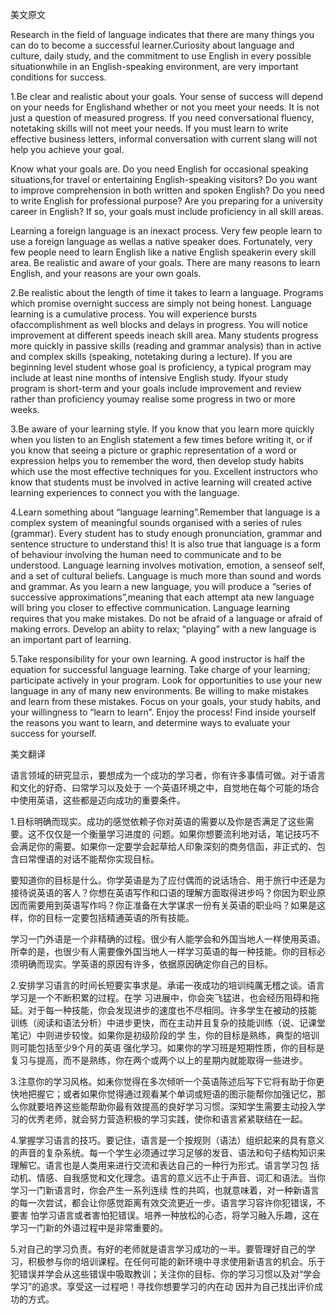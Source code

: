 美文原文

Research in the field of language indicates that there are many things you can do to become a successful learner.Curiosity about language and culture, daily study, and the commitment to use English in every possible situationwhile in an English-speaking environment, are very important conditions for success.

1.Be clear and realistic about your goals. Your sense of success will depend on your needs for Englishand whether or not you meet your needs. It is not just a question of measured progress. If you need conversational fluency, notetaking skills will not meet your needs. If you must learn to write effective business letters, informal conversation with current slang will not help you achieve your goal.

Know what your goals are. Do you need English for occasional speaking situations,for travel or entertaining English-speaking visitors? Do you want to improve comprehension in both written and spoken English? Do you need to write English for professional purpose? Are you preparing for a university career in English? If so, your goals must include proficiency in all skill areas.

Learning a foreign language is an inexact process. Very few people learn to use a foreign language as wellas a native speaker does. Fortunately, very few people need to learn English like a native English speakerin every skill area. Be realistic and aware of your goals. There are many reasons to learn English, and your reasons are your own goals.

2.Be realistic about the length of time it takes to learn a language. Programs which promise overnight success are simply not being honest. Language learning is a cumulative process. You will experience bursts ofaccomplishment as well blocks and delays in progress. You will notice improvement at different speeds ineach skill area. Many students progress more quickly in passive skills (reading and grammar analysis) than in active and complex skills (speaking, notetaking during a lecture). If you are beginning level student whose goal is proficiency, a typical program may include at least nine months of intensive English study. Ifyour study program is short-term and your goals include improvement and review rather than proficiency youmay realise some progress in two or more weeks.

3.Be aware of your learning style. If you know that you learn more quickly when you listen to an English statement a few times before writing it, or if you know that seeing a picture or graphic representation of a word or expression helps you to remember the word, then develop study habits which use the most effective techniques for you. Excellent instructors who know that students must be involved in active learning will created active learning experiences to connect you with the language.

4.Learn something about “language learning”.Remember that language is a complex system of meaningful sounds organised with a series of rules (grammar). Every student has to study enough pronunciation, grammar and sentence structure to understand this! It is also true that language is a form of behaviour involving the human need to communicate and to be understood. Language learning involves motivation, emotion, a senseof self, and a set of cultural beliefs. Language is much more than sound and words and grammar. As you learn a new language, you will produce a “series of successive approximations”,meaning that each attempt ata new language will bring you closer to effective communication. Language learning requires that you make mistakes. Do not be afraid of a language or afraid of making errors. Develop an abiity to relax; “playing” with a new language is an important part of learning.

5.Take responsibility for your own learning. A good instructor is half the equation for successful language learning. Take charge of your learning; participate actively in your program. Look for opportunities to use your new language in any of many new environments. Be willing to make mistakes and learn from these mistakes. Focus on your goals, your study habits, and your willingness to “learn to learn”. Enjoy the process! Find inside yourself the reasons you want to learn, and determine ways to evaluate your success for yourself. 



美文翻译

语言领域的研究显示，要想成为一个成功的学习者，你有许多事情可做。对于语言和文化的好奇、曰常学习以及处于 一个英语环境之中，自觉地在每个可能的场合中使用英语，这些都是迈向成功的重要条件。

1.目标明确而现实。成功的感觉依赖子你对英语的需要以及你是否满足了这些需要。这不仅仅是一个衡量学习进度的 问题。如果你想要流利地对话，笔记技巧不会满足你的需要。如果你一定要学会起草给人印象深刻的商务信函，非正式的、包含曰常悝语的对话不能帮你实现目标。

要知道你的目标是什么。你学英语是为了应付偶而的说话场合、用于旅行中还是为接待说英语的客人？你想在英语写作和口语的理解方面取得进步吗？你因为职业原因而需要用到英语写作吗？你正准备在大学谋求一份有关英语的职业吗？如果是这样，你的目标一定要包括精通英语的所有技能。

学习一门外语是一个非精确的过程。很少有人能学会和外国当地人一样使用英语。所幸的是，也很少有人需要像外国当地人一样学习英语的每一种技能。你的目标必须明确而现实。学英语的原因有许多，依据原因确定你自己的目标。

2.安排学习语言的时间长短要实亊求是。承诺一夜成功的培训纯厲无稽之谈。语言学习是一个不断积累的过程。在学 习进展中，你会突飞猛进，也会经历阻碍和拖延。对于每一种技能，你会发现进步的速度也不尽相同。许多学生在被动的技能 训练（阅读和语法分析）中进步更快，而在主动并且复杂的技能训练（说、记课堂笔记）中则进步较悛。如果你是初级阶段的学 生，你的目标是熟练，典型的培训则可能包括至少9个月的英语 强化学习。如果你的学习班是短期性质，你的目标是复习与提高，而不是熟练，你在两个或两个以上的星期内就能取得一些进步。

3.注意你的学习风格。如耒你觉得在多次倾听一个英语陈述后写下它将有助于你更快地把握它；或者如果你觉得通过观看某个单词或短语的图示能帮你加强记忆，那么你就要培养这些能帮助你最有效提高的良好学习习惯。深知学生需要主动投入学习的优秀老师，就会努力营造积极的学习实践，使你和语言紧紧联结在一起。

4.掌握学习语言的技巧。要记住，语言是一个按规则（语法）组织起来的具有意义的声音的复杂系统。每一个学生必须通过学习足够的发音、语法和句子结构知识来理解它。语言也是人类用来进行交流和表达自己的一种行为形式。语言学习包 括动机、情感、自我感觉和文化理念。语言的意义远不止于声音、词汇和语法。当你学习一门新语言时，你会产生一系列连续 性的共鸣，也就意味着，对一种新语言的每一次尝试，都会让你感觉距离有效交流更近一步。语言学习容许你犯错误，不要害 怕学习语言或者害怕犯错误。培养一种放松的心态，将学习融入乐趣，这在学习一门新的外语过程中是非常重要的。

5.对自己的学习负责。有好的老师就是语言学习成功的一半。要管理好自己的学习，积极参与你的培训课程。在任何可能的新环境中寻求使用新语言的机会。乐于犯错误并学会从这些错误中吸取教训；关注你的目标、你的学习习惯以及对“学会学习”的追求。享受这一过程吧！寻找你想要学习的内在动 因并为自己找出评价成功的方式。 

